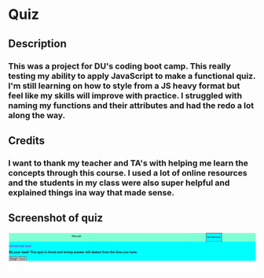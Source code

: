 # Quiz
## Description
### This was a project for DU's coding boot camp. This really testing my ability to apply JavaScript to make a functional quiz. I'm still learning on how to style from a JS heavy format but feel like my skills will improve with practice. I struggled with naming my functions and their attributes and had the redo a lot along the way.

## Credits 
### I want to thank my teacher and TA's with helping me learn the concepts through this course. I used a lot of online resources and the students in my class were also super helpful and explained things ina  way that made sense. 

## Screenshot of quiz
<img src="assets/images/screenshot.png">